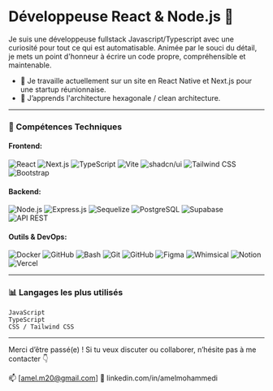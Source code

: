 # Développeuse React & Node.js 🚀

Je suis une développeuse fullstack Javascript/Typescript avec une curiosité pour tout ce qui est automatisable. Animée par le souci du détail, je mets un point d'honneur à écrire un code propre, compréhensible et maintenable.

- 🔧 Je travaille actuellement sur un site en React Native et Next.js pour une startup réunionnaise.
- 🌱 J’apprends l'architecture hexagonale / clean architecture.

---

### 🧠 Compétences Techniques

#### Frontend:
![React](https://img.shields.io/badge/-React-61DAFB?logo=react&logoColor=white&style=flat)
![Next.js](https://img.shields.io/badge/-Next-black?logo=next.js&style=flat)
![TypeScript](https://img.shields.io/badge/-TypeScript-3178C6?logo=typescript&logoColor=white)
![Vite](https://img.shields.io/badge/-Vite-646CFF?logo=vite&logoColor=white)
![shadcn/ui](https://img.shields.io/badge/-shadcn/ui-black?logo=radix-ui&logoColor=white)
![Tailwind CSS](https://img.shields.io/badge/-Tailwind_CSS-38B2AC?logo=tailwind-css&logoColor=white)
![Bootstrap](https://img.shields.io/badge/-Bootstrap-7952B3?logo=bootstrap&logoColor=white)

#### Backend:
![Node.js](https://img.shields.io/badge/-Node.js-339933?logo=node.js&logoColor=white)
![Express.js](https://img.shields.io/badge/-Express.js-black?logo=express&logoColor=white)
![Sequelize](https://img.shields.io/badge/-Sequelize-52B0E7?logo=sequelize&logoColor=white)
![PostgreSQL](https://img.shields.io/badge/-PostgreSQL-4169E1?logo=postgresql&logoColor=white)
![Supabase](https://img.shields.io/badge/-Supabase-3ECF8E?logo=supabase&logoColor=white)
![API REST](https://img.shields.io/badge/-REST_API-grey?style=flat&logo=fastapi)

#### Outils & DevOps:
![Docker](https://img.shields.io/badge/-Docker-2496ED?logo=docker&logoColor=white)
![GitHub](https://img.shields.io/badge/-GitHub-181717?logo=github&logoColor=white)
![Bash](https://img.shields.io/badge/-Bash-4EAA25?logo=gnu-bash&logoColor=white)
![Git](https://img.shields.io/badge/-Git-F05032?logo=git&logoColor=white)
![GitHub](https://img.shields.io/badge/-GitHub-181717?logo=github&logoColor=white)
![Figma](https://img.shields.io/badge/-Figma-F24E1E?logo=figma&logoColor=white)
![Whimsical](https://img.shields.io/badge/-Whimsical-5F28E2?logo=whimsical&logoColor=white)
![Notion](https://img.shields.io/badge/-Notion-000000?logo=notion&logoColor=white)
![Vercel](https://img.shields.io/badge/-Vercel-000000?logo=vercel&logoColor=white)

---

### 📊 Langages les plus utilisés

```text
JavaScript  
TypeScript  
CSS / Tailwind CSS
```

---

Merci d’être passé(e) ! Si tu veux discuter ou collaborer, n’hésite pas à me contacter 👇

📫 [amel.m20@gmail.com]
🔗 linkedin.com/in/amelmohammedi